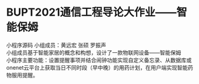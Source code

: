 # BUPT2021通信工程导论大作业——智能保姆
小程序源码
小组成员：黄远宏 张硕 罗振声      
小组成员基于智能家居的概念和构想，设计了一款物联网设备——智能保姆          
小程序主要功能：设置提醒事项并结合闹钟功能实现自定义备忘录、从数据库或onenet云平台上获取当日不同时段（早中晚）的用药计划，在用户端实现智能药物服用提醒。
